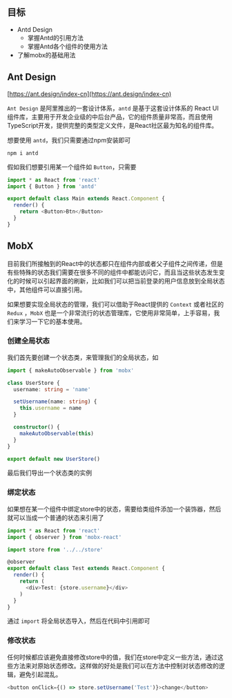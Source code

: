 ## 目标

- Antd Design
  - 掌握Antd的引用方法
  - 掌握Antd各个组件的使用方法
- 了解mobx的基础用法

## Ant Design

[https://ant.design/index-cn](https://ant.design/index-cn)

`Ant Design` 是阿里推出的一套设计体系，`antd` 是基于这套设计体系的 React UI 组件库，主要用于开发企业级的中后台产品，它的组件质量非常高，而且使用TypeScript开发，提供完整的类型定义文件，是React社区最为知名的组件库。

想要使用 `antd`，我们只需要通过npm安装即可

```
npm i antd
```

假如我们想要引用某一个组件如 `Button`，只需要

```ts
import * as React from 'react'
import { Button } from 'antd'

export default class Main extends React.Component {
  render() {
    return <Button>Btn</Button>
  }
}
```

## MobX

目前我们所接触到的React中的状态都只在组件内部或者父子组件之间传递，但是有些特殊的状态我们需要在很多不同的组件中都能访问它，而且当这些状态发生变化的时候可以引起界面的刷新，比如我们可以把当前登录的用户信息放到全局状态中，其他组件可以直接引用。

如果想要实现全局状态的管理，我们可以借助于React提供的 `Context` 或者社区的 `Redux` ，`MobX` 也是一个非常流行的状态管理库，它使用非常简单，上手容易，我们来学习一下它的基本使用。

### 创建全局状态

我们首先要创建一个状态类，来管理我们的全局状态，如

```ts
import { makeAutoObservable } from 'mobx'

class UserStore {
  username: string = 'name'

  setUsername(name: string) {
    this.username = name
  }

  constructor() {
    makeAutoObservable(this)
  }
}

export default new UserStore()
```

最后我们导出一个状态类的实例

### 绑定状态

如果想在某一个组件中绑定store中的状态，需要给类组件添加一个装饰器，然后就可以当成一个普通的状态来引用了

```ts
import * as React from 'react'
import { observer } from 'mobx-react'

import store from '../../store'

@observer
export default class Test extends React.Component {
  render() {
    return (
      <div>Test: {store.username}</div>
    )
  }
}
```

通过 `import` 将全局状态导入，然后在代码中引用即可

### 修改状态

任何时候都应该避免直接修改store中的值，我们在store中定义一些方法，通过这些方法来对原始状态修改。这样做的好处是我们可以在方法中控制对状态修改的逻辑，避免引起混乱。

```ts
<button onClick={() => store.setUsername('Test')}>change</button>
```
